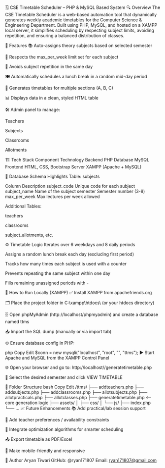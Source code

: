 🗓️ CSE Timetable Scheduler – PHP & MySQL Based System
🔍 Overview
The CSE Timetable Scheduler is a web-based automation tool that dynamically generates weekly academic timetables for the Computer Science & Engineering Department. Built using PHP, MySQL, and hosted on a XAMPP local server, it simplifies scheduling by respecting subject limits, avoiding repetition, and ensuring a balanced distribution of classes.

📌 Features
📚 Auto-assigns theory subjects based on selected semester

🔄 Respects the max_per_week limit set for each subject

🔁 Avoids subject repetition in the same day

🍽️ Automatically schedules a lunch break in a random mid-day period

🧾 Generates timetables for multiple sections (A, B, C)

📊 Displays data in a clean, styled HTML table

🛠️ Admin panel to manage:

Teachers

Subjects

Classrooms

Allotments

🏗️ Tech Stack
Component	Technology
Backend	PHP
Database	MySQL
Frontend	HTML, CSS, Bootstrap
Server	XAMPP (Apache + MySQL)

🧮 Database Schema Highlights
Table: subjects

Column	Description
subject_code	Unique code for each subject
subject_name	Name of the subject
semester	Semester number (3-8)
max_per_week	Max lectures per week allowed

Additional Tables:

teachers

classrooms

subject_allotments, etc.

⚙️ Timetable Logic
Iterates over 6 weekdays and 8 daily periods

Assigns a random lunch break each day (excluding first period)

Tracks how many times each subject is used with a counter

Prevents repeating the same subject within one day

Fills remaining unassigned periods with -

🧪 How to Run Locally (XAMPP)
✅ Install XAMPP from apachefriends.org

🗂️ Place the project folder in C:\xampp\htdocs\ (or your htdocs directory)

🗄️ Open phpMyAdmin (http://localhost/phpmyadmin) and create a database named ttms

📥 Import the SQL dump (manually or via import tab)

⚙️ Ensure database config in PHP:

php
Copy
Edit
$conn = new mysqli("localhost", "root", "", "ttms");
▶️ Start Apache and MySQL from the XAMPP Control Panel

🌐 Open your browser and go to:
http://localhost/<your-folder-name>/generatetimetable.php

📅 Select the desired semester and click VIEW TIMETABLE

📁 Folder Structure
bash
Copy
Edit
/ttms/
├── addteachers.php
├── addsubjects.php
├── addclassrooms.php
├── allotsubjects.php
├── allotpracticals.php
├── allotclasses.php
├── generatetimetable.php  <-- core generation logic
├── assets/
│   ├── css/
│   └── js/
├── index.php
└── ...
📈 Future Enhancements
📚 Add practical/lab session support

🔄 Add teacher preferences / availability constraints

🧠 Integrate optimization algorithms for smarter scheduling

📤 Export timetable as PDF/Excel

📱 Make mobile-friendly and responsive

👤 Author
Aryan Tiwari
GitHub: @ryan171807
Email: ryan171807@gmail.com
